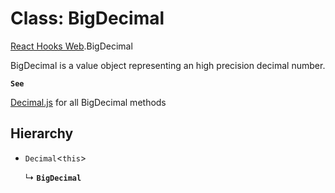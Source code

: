 # Class: BigDecimal

[React Hooks Web](../modules/React_Hooks_Web.md).BigDecimal

BigDecimal is a value object representing an high precision decimal number.

**`See`**

[Decimal.js](https://mikemcl.github.io/decimal.js/) for all BigDecimal methods

## Hierarchy

- `Decimal`<`this`\>

  ↳ **`BigDecimal`**
